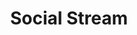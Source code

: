 ---
layout: social
title: "Social Stream"
permalink: /social/
root_page: true
page_order: 1
feed: true
---